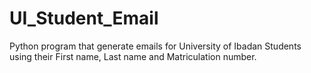 # UI_Student_Email
Python program that generate emails for University of Ibadan Students using their First name, Last name and Matriculation number.
